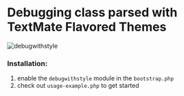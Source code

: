 # Debugging class parsed with TextMate Flavored Themes

![debugwithstyle](http://stuff.antpaw.org/pics/debugwithstyle.png)

### Installation:

1. enable the `debugwithstyle` module in the `bootstrap.php`
2. check out `usage-example.php` to get started